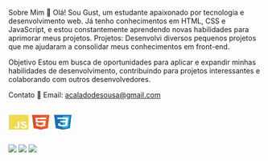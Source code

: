 Sobre Mim
👋 Olá! Sou Gust, um estudante apaixonado por tecnologia e desenvolvimento web. Já tenho conhecimentos em HTML, CSS e JavaScript, e estou constantemente aprendendo novas habilidades para aprimorar meus projetos.
Projetos: Desenvolvi diversos pequenos projetos que me ajudaram a consolidar meus conhecimentos em front-end.

Objetivo
Estou em busca de oportunidades para aplicar e expandir minhas habilidades de desenvolvimento, contribuindo para projetos interessantes e colaborando com outros desenvolvedores.

Contato
📧 Email: acaladodesousa@gmail.com

<div style="display: inline_block"><br>
  <img align="center" alt="Gust-Js" height="30" width="40" src="https://raw.githubusercontent.com/devicons/devicon/master/icons/javascript/javascript-plain.svg">
  <img align="center" alt="Gust-HTML" height="30" width="40" src="https://raw.githubusercontent.com/devicons/devicon/master/icons/html5/html5-original.svg">
  <img align="center" alt="Gust-CSS" height="30" width="40" src="https://raw.githubusercontent.com/devicons/devicon/master/icons/css3/css3-original.svg">
</div>

 ##
 
<div> 
  <a href="https://instagram.com/royguts" target="_blank"><img src="https://img.shields.io/badge/-Instagram-%23E4405F?style=for-the-badge&logo=instagram&logoColor=white" target="_blank"></a>
 <a href="https://discord.gg/@guts0373" target="_blank"><img src="https://img.shields.io/badge/Discord-7289DA?style=for-the-badge&logo=discord&logoColor=white" target="_blank"></a> 
  <a href="[https://www.linkedin.com/in/rafaella-ballerini-45875016a](https://www.linkedin.com/in/adryan-gustavo-calado-de-sousa-7268b7279/)" target="_blank"><img src="https://img.shields.io/badge/-LinkedIn-%230077B5?style=for-the-badge&logo=linkedin&logoColor=white" target="_blank"></a> 
</div>










